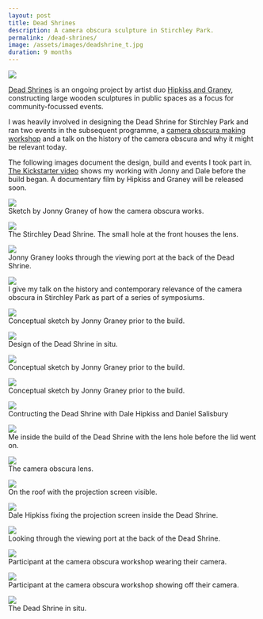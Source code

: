 ```yaml
---
layout: post
title: Dead Shrines
description: A camera obscura sculpture in Stirchley Park.
permalink: /dead-shrines/
image: /assets/images/deadshrine_t.jpg
duration: 9 months
---
```


![](http://art.peteashton.com/assets/images/deadshines00004.jpg)

[Dead Shrines](https://www.hipkissandgraney.com/the-dead-shrines-project) is an ongoing project by artist duo [Hipkiss and Graney](https://www.hipkissandgraney.com/), constructing large wooden sculptures in public spaces as a focus for community-focussed events. 

I was heavily involved in designing the Dead Shrine for Stirchley Park and ran two events in the subsequent programme, a [camera obscura making workshop](https://www.instagram.com/p/Byfe0_sl0-y/) and a talk on the history of the camera obscura and why it might be relevant today. 

The following images document the design, build and events I took part in. [The Kickstarter video](https://www.kickstarter.com/projects/stirchleyshrine/the-dead-shrines-project-stirchley-park?ref=user_menu) shows my working with Jonny and Dale before the build began. A documentary film by Hipkiss and Graney will be released soon. 

![](http://art.peteashton.com/assets/images/deadshines00001.jpg)  
Sketch by Jonny Graney of how the camera obscura works.

![](http://art.peteashton.com/assets/images/deadshines00002.jpg)  
The Stirchley Dead Shrine. The small hole at the front houses the lens. 

![](http://art.peteashton.com/assets/images/deadshines00005.jpg)  
Jonny Graney looks through the viewing port at the back of the Dead Shrine.

![](http://art.peteashton.com/assets/images/deadshines00011.jpg)  
I give my talk on the history and contemporary relevance of the camera obscura in Stirchley Park as part of a series of symposiums. 

![](http://art.peteashton.com/assets/images/deadshines00013.jpg)  
Conceptual sketch by Jonny Graney prior to the build.

![](http://art.peteashton.com/assets/images/deadshines00015.jpg)  
Design of the Dead Shrine in situ. 

![](http://art.peteashton.com/assets/images/deadshines00017.jpg)  
Conceptual sketch by Jonny Graney prior to the build.

![](http://art.peteashton.com/assets/images/deadshines00019.jpg)  
Conceptual sketch by Jonny Graney prior to the build.

![](http://art.peteashton.com/assets/images/deadshines00025.jpg)  
Contructing the Dead Shrine with Dale Hipkiss and Daniel Salisbury

![](http://art.peteashton.com/assets/images/deadshines00026.jpg)  
Me inside the build of the Dead Shrine with the lens hole before the lid went on. 

![](http://art.peteashton.com/assets/images/deadshines00027.jpg)  
The camera obscura lens. 

![](http://art.peteashton.com/assets/images/deadshines00028.jpg)  
On the roof with the projection screen visible.

![](http://art.peteashton.com/assets/images/deadshines00029.jpg)  
Dale Hipkiss fixing the projection screen inside the Dead Shrine. 

![](http://art.peteashton.com/assets/images/deadshines00030.jpg)  
Looking through the viewing port at the back of the Dead Shrine. 

![](http://art.peteashton.com/assets/images/deadshines00031.jpg)  
Participant at the camera obscura workshop wearing their camera.

![](http://art.peteashton.com/assets/images/deadshines00032.jpg)  
Participant at the camera obscura workshop showing off their camera. 

![](http://art.peteashton.com/assets/images/deadshines00003.jpg)  
The Dead Shrine in situ.


